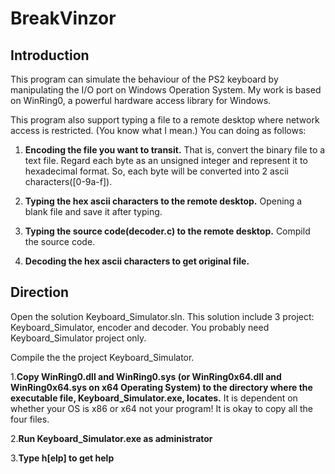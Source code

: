 # BreakVinzor

## Introduction
This program can simulate the behaviour of the PS2 keyboard by manipulating the I/O port on Windows Operation System.
My work is based on WinRing0, a powerful hardware access library for Windows.

This program also support typing a file to a remote desktop where network access is restricted.
(You know what I mean.) You can doing as follows:

1. **Encoding the file you want to transit.** That is, convert the binary file to a text file.
Regard each byte as an unsigned integer and represent it to hexadecimal format.
So, each byte will be converted into 2 ascii characters([0-9a-f]).

2. **Typing the hex ascii characters to the remote desktop.** Opening a blank file and save it after typing.

3. **Typing the source code(decoder.c) to the remote desktop.** Compild the source code.

4. **Decoding the hex ascii characters to get original file.**


## Direction
Open the solution Keyboard_Simulator.sln. This solution include 3 project: Keyboard_Simulator, encoder and decoder.
You probably need Keyboard_Simulator project only.

Compile the the project Keyboard_Simulator.

1.**Copy WinRing0.dll and WinRing0.sys (or WinRing0x64.dll and WinRing0x64.sys on x64 Operating System) to the directory
where the executable file, Keyboard_Simulator.exe, locates.** It is dependent on whether your OS is x86 or x64
not your program! It is okay to copy all the four files.

2.**Run Keyboard_Simulator.exe as administrator**

3.**Type h[elp] to get help**
